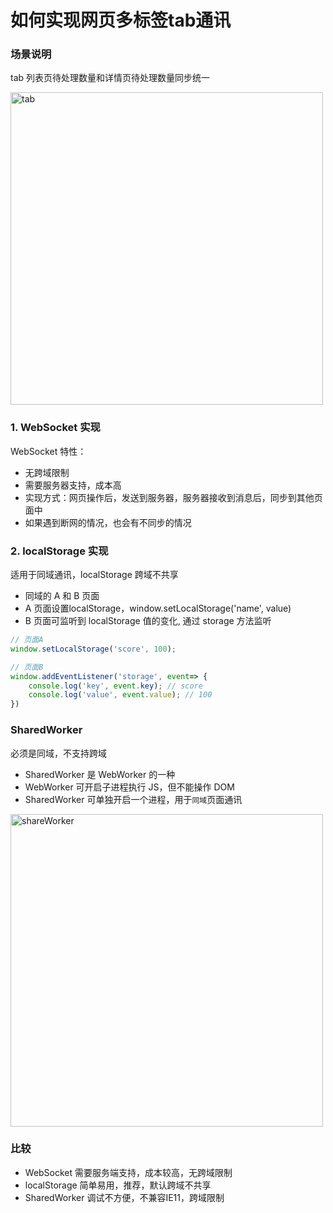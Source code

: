 
# 如何实现网页多标签tab通讯

### 场景说明
tab 列表页待处理数量和详情页待处理数量同步统一

<img :src="$withBase('/assets/notes-images/breadth/tab.png')" alt="tab" width="500">


### 1. WebSocket 实现
WebSocket 特性：
- 无跨域限制
- 需要服务器支持，成本高
- 实现方式：网页操作后，发送到服务器，服务器接收到消息后，同步到其他页面中
- 如果遇到断网的情况，也会有不同步的情况


### 2. localStorage 实现
适用于同域通讯，localStorage 跨域不共享

- 同域的 A 和 B 页面
- A 页面设置localStorage，window.setLocalStorage('name', value)
- B 页面可监听到 localStorage 值的变化, 通过 storage 方法监听

``` js
// 页面A
window.setLocalStorage('score', 100);

// 页面B
window.addEventListener('storage', event=> {
    console.log('key', event.key); // score
    console.log('value', event.value); // 100
})

```

### SharedWorker
必须是同域，不支持跨域

- SharedWorker 是 WebWorker 的一种
- WebWorker 可开启子进程执行 JS，但不能操作 DOM
- SharedWorker 可单独开启一个进程，用于`同域`页面通讯


<img :src="$withBase('/assets/notes-images/breadth/shareWorker.png')" alt="shareWorker" width="500">


### 比较
- WebSocket 需要服务端支持，成本较高，无跨域限制
- localStorage 简单易用，推荐，默认跨域不共享
- SharedWorker 调试不方便，不兼容IE11，跨域限制